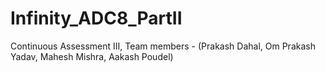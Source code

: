 # Infinity_ADC8_PartII
Continuous Assessment III,    Team members - (Prakash Dahal, Om Prakash Yadav, Mahesh Mishra, Aakash Poudel)
